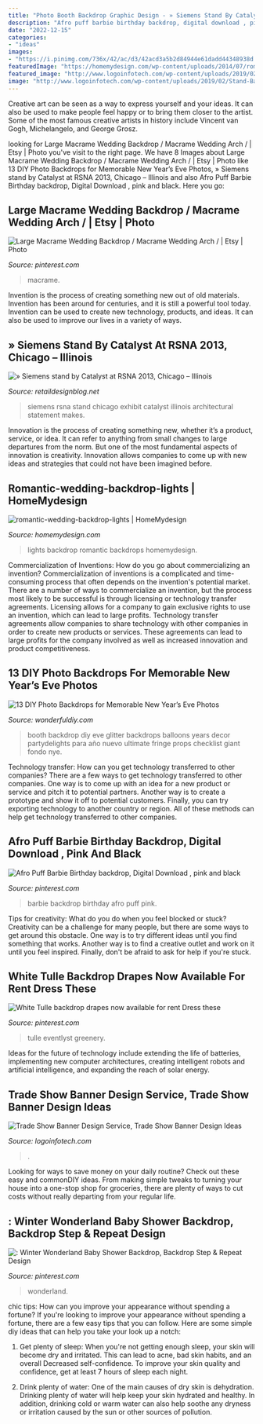 ```yaml
---
title: "Photo Booth Backdrop Graphic Design - » Siemens Stand By Catalyst At Rsna 2013, Chicago – Illinois"
description: "Afro puff barbie birthday backdrop, digital download , pink and black"
date: "2022-12-15"
categories:
- "ideas"
images:
- "https://i.pinimg.com/736x/42/ac/d3/42acd3a5b2d84944e61dadd44348938d.jpg"
featuredImage: "https://homemydesign.com/wp-content/uploads/2014/07/romantic-wedding-backdrop-lights.jpg"
featured_image: "http://www.logoinfotech.com/wp-content/uploads/2019/02/Stand-Banner3.jpg"
image: "http://www.logoinfotech.com/wp-content/uploads/2019/02/Stand-Banner3.jpg"
---
```



Creative art can be seen as a way to express yourself and your ideas. It can also be used to make people feel happy or to bring them closer to the artist. Some of the most famous creative artists in history include Vincent van Gogh, Michelangelo, and George Grosz.

	

		
looking for Large Macrame Wedding Backdrop / Macrame Wedding Arch / | Etsy | Photo you've visit to the right page. We have 8 Images about Large Macrame Wedding Backdrop / Macrame Wedding Arch / | Etsy | Photo like 13 DIY Photo Backdrops for Memorable New Year’s Eve Photos, » Siemens stand by Catalyst at RSNA 2013, Chicago – Illinois and also Afro Puff Barbie Birthday backdrop, Digital Download , pink and black. Here you go:
		
    
## Large Macrame Wedding Backdrop / Macrame Wedding Arch / | Etsy | Photo

<img loading=lazy src="https://i.pinimg.com/736x/42/ac/d3/42acd3a5b2d84944e61dadd44348938d.jpg" onerror="this.onerror=null;this.src='https://tse2.mm.bing.net/th?id=OIP.VWtpbiR_hmol0PoEa8hKbgHaLG&amp;pid=15.1';" alt="Large Macrame Wedding Backdrop / Macrame Wedding Arch / | Etsy | Photo">

_Source: pinterest.com_

>macrame. 

	

Invention is the process of creating something new out of old materials. Invention has been around for centuries, and it is still a powerful tool today. Invention can be used to create new technology, products, and ideas. It can also be used to improve our lives in a variety of ways.

    
## » Siemens Stand By Catalyst At RSNA 2013, Chicago – Illinois

<img loading=lazy src="https://retaildesignblog.net/wp-content/uploads/2014/04/Siemens-stand-by-Catalyst-at-RSNA-2013-Chicago-Illinois-05.jpg" onerror="this.onerror=null;this.src='https://tse4.mm.bing.net/th?id=OIP.wJT68XWjpzY3AVv8DiR_EAHaFF&amp;pid=15.1';" alt="» Siemens stand by Catalyst at RSNA 2013, Chicago – Illinois">

_Source: retaildesignblog.net_

>siemens rsna stand chicago exhibit catalyst illinois architectural statement makes. 

	

Innovation is the process of creating something new, whether it’s a product, service, or idea. It can refer to anything from small changes to large departures from the norm. But one of the most fundamental aspects of innovation is creativity. Innovation allows companies to come up with new ideas and strategies that could not have been imagined before.

    
## Romantic-wedding-backdrop-lights | HomeMydesign

<img loading=lazy src="https://homemydesign.com/wp-content/uploads/2014/07/romantic-wedding-backdrop-lights.jpg" onerror="this.onerror=null;this.src='https://tse2.mm.bing.net/th?id=OIP.Zuny_DMdU0szJADH91r39wHaLH&amp;pid=15.1';" alt="romantic-wedding-backdrop-lights | HomeMydesign">

_Source: homemydesign.com_

>lights backdrop romantic backdrops homemydesign. 

	

Commercialization of Inventions: How do you go about commercializing an invention?
Commercialization of inventions is a complicated and time-consuming process that often depends on the invention's potential market. There are a number of ways to commercialize an invention, but the process most likely to be successful is through licensing or technology transfer agreements. Licensing allows for a company to gain exclusive rights to use an invention, which can lead to large profits. Technology transfer agreements allow companies to share technology with other companies in order to create new products or services. These agreements can lead to large profits for the company involved as well as increased innovation and product competitiveness.

    
## 13 DIY Photo Backdrops For Memorable New Year’s Eve Photos

<img loading=lazy src="https://cdn.wonderfuldiy.com/wp-content/uploads/2017/12/Glitter-backdrop-.jpeg" onerror="this.onerror=null;this.src='https://tse4.mm.bing.net/th?id=OIP.Fk74XVcnDS4NmUx0ttzAFwHaJH&amp;pid=15.1';" alt="13 DIY Photo Backdrops for Memorable New Year’s Eve Photos">

_Source: wonderfuldiy.com_

>booth backdrop diy eve glitter backdrops balloons years decor partydelights para año nuevo ultimate fringe props checklist giant fondo nye. 

	

Technology transfer: How can you get technology transferred to other companies?
There are a few ways to get technology transferred to other companies. One way is to come up with an idea for a new product or service and pitch it to potential partners. Another way is to create a prototype and show it off to potential customers. Finally, you can try exporting technology to another country or region. All of these methods can help get technology transferred to other companies.

    
## Afro Puff Barbie Birthday Backdrop, Digital Download , Pink And Black

<img loading=lazy src="https://i.pinimg.com/736x/f7/41/61/f74161ad5bd9b5d9aac5ae9cf94e0e98.jpg" onerror="this.onerror=null;this.src='https://tse3.mm.bing.net/th?id=OIP.x_fJxW352BnASZWNVtrGqgHaKX&amp;pid=15.1';" alt="Afro Puff Barbie Birthday backdrop, Digital Download , pink and black">

_Source: pinterest.com_

>barbie backdrop birthday afro puff pink. 

	

Tips for creativity: What do you do when you feel blocked or stuck?
Creativity can be a challenge for many people, but there are some ways to get around this obstacle. One way is to try different ideas until you find something that works. Another way is to find a creative outlet and work on it until you feel inspired. Finally, don't be afraid to ask for help if you're stuck.

    
## White Tulle Backdrop Drapes Now Available For Rent Dress These

<img loading=lazy src="https://i.pinimg.com/736x/7d/54/99/7d5499f36c8bd27e5cdfacabd0e7df0c.jpg" onerror="this.onerror=null;this.src='https://tse2.mm.bing.net/th?id=OIP.R2tKYBcexu48l6tkuUKuFwHaJD&amp;pid=15.1';" alt="White Tulle backdrop drapes now available for rent Dress these">

_Source: pinterest.com_

>tulle eventlyst greenery. 

	

Ideas for the future of technology include extending the life of batteries, implementing new computer architectures, creating intelligent robots and artificial intelligence, and expanding the reach of solar energy.

    
## Trade Show Banner Design Service, Trade Show Banner Design Ideas

<img loading=lazy src="http://www.logoinfotech.com/wp-content/uploads/2019/02/Stand-Banner3.jpg" onerror="this.onerror=null;this.src='https://tse4.mm.bing.net/th?id=OIP.EP7wHoIJOoMtiB885mC6zgHaGK&amp;pid=15.1';" alt="Trade Show Banner Design Service, Trade Show Banner Design Ideas">

_Source: logoinfotech.com_

>. 

	

Looking for ways to save money on your daily routine? Check out these easy and commonDIY ideas. From making simple tweaks to turning your house into a one-stop shop for groceries, there are plenty of ways to cut costs without really departing from your regular life.

    
## : Winter Wonderland Baby Shower Backdrop, Backdrop Step &amp; Repeat Design

<img loading=lazy src="https://i.pinimg.com/736x/27/5f/08/275f081ed138aa3d4949b6b754d48ba4.jpg" onerror="this.onerror=null;this.src='https://tse1.mm.bing.net/th?id=OIP.uJHK2TEvfXNDCsaVxjTugwHaJQ&amp;pid=15.1';" alt=": Winter Wonderland Baby Shower Backdrop, Backdrop Step &amp; Repeat Design">

_Source: pinterest.com_

>wonderland. 

	

chic tips: How can you improve your appearance without spending a fortune?
If you're looking to improve your appearance without spending a fortune, there are a few easy tips that you can follow. Here are some simple diy ideas that can help you take your look up a notch:
1. Get plenty of sleep: When you're not getting enough sleep, your skin will become dry and irritated. This can lead to acne, bad skin habits, and an overall Decreased self-confidence. To improve your skin quality and confidence, get at least 7 hours of sleep each night.

2. Drink plenty of water: One of the main causes of dry skin is dehydration. Drinking plenty of water will help keep your skin hydrated and healthy. In addition, drinking cold or warm water can also help soothe any dryness or irritation caused by the sun or other sources of pollution.


